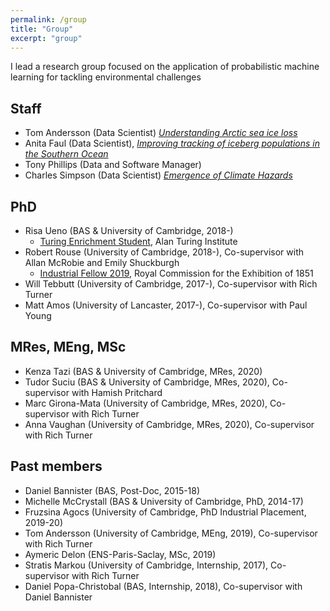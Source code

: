 ```yaml
---
permalink: /group
title: "Group"
excerpt: "group"
---
```


I lead a research group focused on the application of probabilistic machine learning for tackling environmental challenges

## Staff
* Tom Andersson (Data Scientist) [_Understanding Arctic sea ice loss_](https://www.turing.ac.uk/research/research-projects/understanding-arctic-sea-ice-loss)
* Anita Faul (Data Scientist), [_Improving tracking of iceberg populations in the Southern Ocean_](https://www.turing.ac.uk/research/research-projects/improving-tracking-iceberg-populations-southern-ocean)
* Tony Phillips (Data and Software Manager)
* Charles Simpson (Data Scientist) [_Emergence of Climate Hazards_](https://gtr.ukri.org/projects?ref=NE%2FS004726%2F1)

## PhD
* Risa Ueno (BAS & University of Cambridge, 2018-)
    * [Turing Enrichment Student](https://www.turing.ac.uk/people/doctoral-students/risa-ueno), Alan Turing Institute
* Robert Rouse (University of Cambridge, 2018-), Co-supervisor with Allan McRobie and Emily Shuckburgh
    * [Industrial Fellow 2019](https://www.royalcommission1851.org/predicting-flooding-effects-with-ai/), Royal Commission for the Exhibition of 1851
* Will Tebbutt (University of Cambridge, 2017-), Co-supervisor with Rich Turner
* Matt Amos (University of Lancaster, 2017-), Co-supervisor with Paul Young

## MRes, MEng, MSc
* Kenza Tazi (BAS & University of Cambridge, MRes, 2020)
* Tudor Suciu (BAS & University of Cambridge, MRes, 2020), Co-supervisor with Hamish Pritchard
* Marc Girona-Mata (University of Cambridge, MRes, 2020), Co-supervisor with Rich Turner
* Anna Vaughan (University of Cambridge, MRes, 2020), Co-supervisor with Rich Turner

## Past members
* Daniel Bannister (BAS, Post-Doc, 2015-18)
* Michelle McCrystall (BAS & University of Cambridge, PhD, 2014-17)
* Fruzsina Agocs (University of Cambridge, PhD Industrial Placement, 2019-20)
* Tom Andersson (University of Cambridge, MEng, 2019), Co-supervisor with Rich Turner
* Aymeric Delon (ENS-Paris-Saclay, MSc, 2019)
* Stratis Markou (University of Cambridge, Internship, 2017), Co-supervisor with Rich Turner
* Daniel Popa-Christobal (BAS, Internship, 2018), Co-supervisor with Daniel Bannister